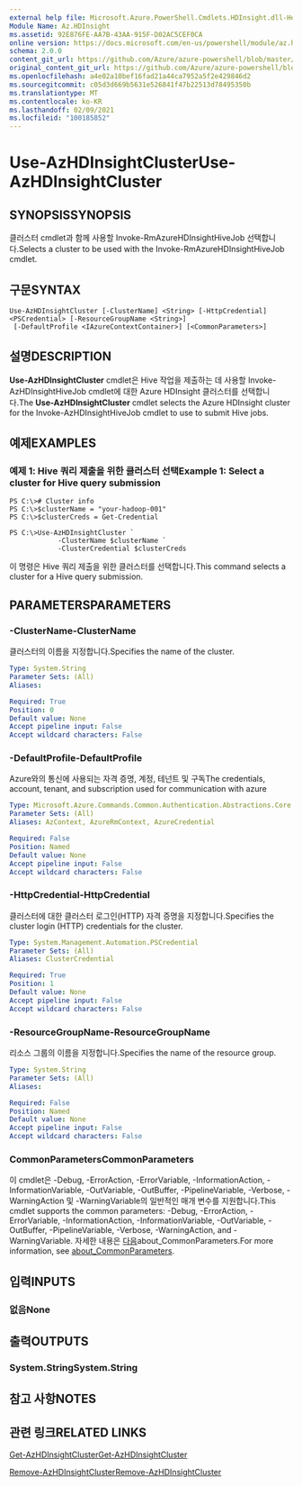 ```yaml
---
external help file: Microsoft.Azure.PowerShell.Cmdlets.HDInsight.dll-Help.xml
Module Name: Az.HDInsight
ms.assetid: 92E876FE-AA7B-43AA-915F-D02AC5CEF0CA
online version: https://docs.microsoft.com/en-us/powershell/module/az.hdinsight/use-azhdinsightcluster
schema: 2.0.0
content_git_url: https://github.com/Azure/azure-powershell/blob/master/src/HDInsight/HDInsight/help/Use-AzHDInsightCluster.md
original_content_git_url: https://github.com/Azure/azure-powershell/blob/master/src/HDInsight/HDInsight/help/Use-AzHDInsightCluster.md
ms.openlocfilehash: a4e02a10bef16fad21a44ca7952a5f2e429846d2
ms.sourcegitcommit: c05d3d669b5631e526841f47b22513d78495350b
ms.translationtype: MT
ms.contentlocale: ko-KR
ms.lasthandoff: 02/09/2021
ms.locfileid: "100185852"
---
```

# <span data-ttu-id="bd70a-101">Use-AzHDInsightCluster</span><span class="sxs-lookup"><span data-stu-id="bd70a-101">Use-AzHDInsightCluster</span></span>

## <span data-ttu-id="bd70a-102">SYNOPSIS</span><span class="sxs-lookup"><span data-stu-id="bd70a-102">SYNOPSIS</span></span>
<span data-ttu-id="bd70a-103">클러스터 cmdlet과 함께 사용할 Invoke-RmAzureHDInsightHiveJob 선택합니다.</span><span class="sxs-lookup"><span data-stu-id="bd70a-103">Selects a cluster to be used with the Invoke-RmAzureHDInsightHiveJob cmdlet.</span></span>

## <span data-ttu-id="bd70a-104">구문</span><span class="sxs-lookup"><span data-stu-id="bd70a-104">SYNTAX</span></span>

```
Use-AzHDInsightCluster [-ClusterName] <String> [-HttpCredential] <PSCredential> [-ResourceGroupName <String>]
 [-DefaultProfile <IAzureContextContainer>] [<CommonParameters>]
```

## <span data-ttu-id="bd70a-105">설명</span><span class="sxs-lookup"><span data-stu-id="bd70a-105">DESCRIPTION</span></span>
<span data-ttu-id="bd70a-106">**Use-AzHDInsightCluster** cmdlet은 Hive 작업을 제출하는 데 사용할 Invoke-AzHDInsightHiveJob cmdlet에 대한 Azure HDInsight 클러스터를 선택합니다.</span><span class="sxs-lookup"><span data-stu-id="bd70a-106">The **Use-AzHDInsightCluster** cmdlet selects the Azure HDInsight cluster for the Invoke-AzHDInsightHiveJob cmdlet to use to submit Hive jobs.</span></span>

## <span data-ttu-id="bd70a-107">예제</span><span class="sxs-lookup"><span data-stu-id="bd70a-107">EXAMPLES</span></span>

### <span data-ttu-id="bd70a-108">예제 1: Hive 쿼리 제출을 위한 클러스터 선택</span><span class="sxs-lookup"><span data-stu-id="bd70a-108">Example 1: Select a cluster for Hive query submission</span></span>
```
PS C:\># Cluster info
PS C:\>$clusterName = "your-hadoop-001"
PS C:\>$clusterCreds = Get-Credential

PS C:\>Use-AzHDInsightCluster `
            -ClusterName $clusterName `
            -ClusterCredential $clusterCreds
```

<span data-ttu-id="bd70a-109">이 명령은 Hive 쿼리 제출을 위한 클러스터를 선택합니다.</span><span class="sxs-lookup"><span data-stu-id="bd70a-109">This command selects a cluster for a Hive query submission.</span></span>

## <span data-ttu-id="bd70a-110">PARAMETERS</span><span class="sxs-lookup"><span data-stu-id="bd70a-110">PARAMETERS</span></span>

### <span data-ttu-id="bd70a-111">-ClusterName</span><span class="sxs-lookup"><span data-stu-id="bd70a-111">-ClusterName</span></span>
<span data-ttu-id="bd70a-112">클러스터의 이름을 지정합니다.</span><span class="sxs-lookup"><span data-stu-id="bd70a-112">Specifies the name of the cluster.</span></span>

```yaml
Type: System.String
Parameter Sets: (All)
Aliases:

Required: True
Position: 0
Default value: None
Accept pipeline input: False
Accept wildcard characters: False
```

### <span data-ttu-id="bd70a-113">-DefaultProfile</span><span class="sxs-lookup"><span data-stu-id="bd70a-113">-DefaultProfile</span></span>
<span data-ttu-id="bd70a-114">Azure와의 통신에 사용되는 자격 증명, 계정, 테넌트 및 구독</span><span class="sxs-lookup"><span data-stu-id="bd70a-114">The credentials, account, tenant, and subscription used for communication with azure</span></span>

```yaml
Type: Microsoft.Azure.Commands.Common.Authentication.Abstractions.Core.IAzureContextContainer
Parameter Sets: (All)
Aliases: AzContext, AzureRmContext, AzureCredential

Required: False
Position: Named
Default value: None
Accept pipeline input: False
Accept wildcard characters: False
```

### <span data-ttu-id="bd70a-115">-HttpCredential</span><span class="sxs-lookup"><span data-stu-id="bd70a-115">-HttpCredential</span></span>
<span data-ttu-id="bd70a-116">클러스터에 대한 클러스터 로그인(HTTP) 자격 증명을 지정합니다.</span><span class="sxs-lookup"><span data-stu-id="bd70a-116">Specifies the cluster login (HTTP) credentials for the cluster.</span></span>

```yaml
Type: System.Management.Automation.PSCredential
Parameter Sets: (All)
Aliases: ClusterCredential

Required: True
Position: 1
Default value: None
Accept pipeline input: False
Accept wildcard characters: False
```

### <span data-ttu-id="bd70a-117">-ResourceGroupName</span><span class="sxs-lookup"><span data-stu-id="bd70a-117">-ResourceGroupName</span></span>
<span data-ttu-id="bd70a-118">리소스 그룹의 이름을 지정합니다.</span><span class="sxs-lookup"><span data-stu-id="bd70a-118">Specifies the name of the resource group.</span></span>

```yaml
Type: System.String
Parameter Sets: (All)
Aliases:

Required: False
Position: Named
Default value: None
Accept pipeline input: False
Accept wildcard characters: False
```

### <span data-ttu-id="bd70a-119">CommonParameters</span><span class="sxs-lookup"><span data-stu-id="bd70a-119">CommonParameters</span></span>
<span data-ttu-id="bd70a-120">이 cmdlet은 -Debug, -ErrorAction, -ErrorVariable, -InformationAction, -InformationVariable, -OutVariable, -OutBuffer, -PipelineVariable, -Verbose, -WarningAction 및 -WarningVariable의 일반적인 매개 변수를 지원합니다.</span><span class="sxs-lookup"><span data-stu-id="bd70a-120">This cmdlet supports the common parameters: -Debug, -ErrorAction, -ErrorVariable, -InformationAction, -InformationVariable, -OutVariable, -OutBuffer, -PipelineVariable, -Verbose, -WarningAction, and -WarningVariable.</span></span> <span data-ttu-id="bd70a-121">자세한 내용은 [다음](http://go.microsoft.com/fwlink/?LinkID=113216)about_CommonParameters.</span><span class="sxs-lookup"><span data-stu-id="bd70a-121">For more information, see [about_CommonParameters](http://go.microsoft.com/fwlink/?LinkID=113216).</span></span>

## <span data-ttu-id="bd70a-122">입력</span><span class="sxs-lookup"><span data-stu-id="bd70a-122">INPUTS</span></span>

### <span data-ttu-id="bd70a-123">없음</span><span class="sxs-lookup"><span data-stu-id="bd70a-123">None</span></span>

## <span data-ttu-id="bd70a-124">출력</span><span class="sxs-lookup"><span data-stu-id="bd70a-124">OUTPUTS</span></span>

### <span data-ttu-id="bd70a-125">System.String</span><span class="sxs-lookup"><span data-stu-id="bd70a-125">System.String</span></span>

## <span data-ttu-id="bd70a-126">참고 사항</span><span class="sxs-lookup"><span data-stu-id="bd70a-126">NOTES</span></span>

## <span data-ttu-id="bd70a-127">관련 링크</span><span class="sxs-lookup"><span data-stu-id="bd70a-127">RELATED LINKS</span></span>

[<span data-ttu-id="bd70a-128">Get-AzHDInsightCluster</span><span class="sxs-lookup"><span data-stu-id="bd70a-128">Get-AzHDInsightCluster</span></span>](./Get-AzHDInsightCluster.md)

[<span data-ttu-id="bd70a-129">Remove-AzHDInsightCluster</span><span class="sxs-lookup"><span data-stu-id="bd70a-129">Remove-AzHDInsightCluster</span></span>](./Remove-AzHDInsightCluster.md)


